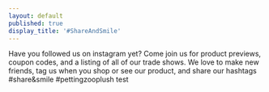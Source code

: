 ```yaml
---
layout: default
published: true
display_title: '#ShareAndSmile'
---
```

Have you followed us on instagram yet? Come join us for product previews, coupon codes, and a listing of all of our trade shows. We love to make new friends, tag us when you shop or see our product, and share our hashtags #share&smile #pettingzooplush test
